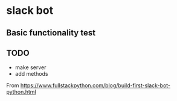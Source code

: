 # slack bot

## Basic functionality test

## TODO
* make server
* add methods

From https://www.fullstackpython.com/blog/build-first-slack-bot-python.html